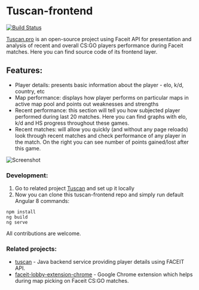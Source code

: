 # Tuscan-frontend
[![Build Status](https://travis-ci.com/przbetkier/tuscan-frontend.svg?branch=master)](https://travis-ci.com/przbetkier/tuscan-frontend)

[Tuscan.pro](https://tuscan.pro) is an open-source project using Faceit API for presentation and analysis of recent and overall CS:GO players performance during Faceit matches.
Here you can find source code of its frontend layer.

## Features:

- Player details: presents basic information about the player - elo, k/d, country, etc
- Map performance: displays how player performs on particular maps in active map pool and points out weaknesses and strengths
- Recent performance: this section will tell you how subjected player performed during last 20 matches. Here you can find graphs with elo, k/d and HS progress throughout these games.
- Recent matches: will allow you quickly (and without any page reloads) look through recent matches and check performance of any player in the match. On the right you can see number of points gained/lost after this game.

![Screenshot](src/assets/presentation/screenshot.png)

### Development:

1. Go to related project [Tuscan](https://github.com/przbetkier/tuscan) and set up it locally
2. Now you can clone this tuscan-frontend repo and simply run default Angular 8 commands:

```
npm install
ng build
ng serve
```

All contributions are welcome.

### Related projects:

- [tuscan](https://github.com/przbetkier/tuscan) - Java backend service providing player details using FACEIT API.
- [faceit-lobby-extension-chrome](https://github.com/przbetkier/faceit-lobby-extension-chrome) - Google Chrome extension which helps during map picking on Faceit CS:GO matches.
